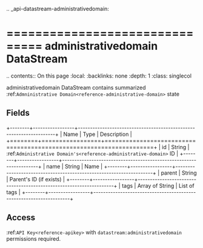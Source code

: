 .. _api-datastream-administrativedomain:

===============================
administrativedomain DataStream
===============================

.. contents:: On this page
    :local:
    :backlinks: none
    :depth: 1
    :class: singlecol

administrativedomain DataStream contains summarized :ref:`Admninistrative Domain<reference-administrative-domain>`
state

Fields
------

+--------+-----------------+--------------------------------------------------------------------+
| Name   | Type            | Description                                                        |
+========+=================+====================================================================+
| id     | String          | :ref:`Administrative Domain's<reference-administrative-domain>` ID |
+--------+-----------------+--------------------------------------------------------------------+
| name   | String          | Name                                                               |
+--------+-----------------+--------------------------------------------------------------------+
| parent | String          | Parent's ID (if exists)                                            |
+--------+-----------------+--------------------------------------------------------------------+
| tags   | Array of String | List of tags                                                       |
+--------+-----------------+--------------------------------------------------------------------+

Access
------
:ref:`API Key<reference-apikey>` with `datastream:administrativedomain` permissions
required.
